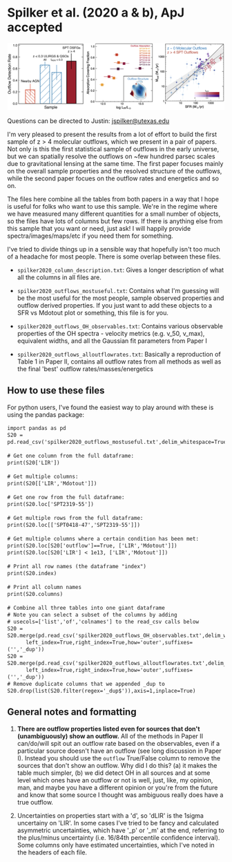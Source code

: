 Spilker et al. (2020 a & b), ApJ accepted
=======================================

![Outflows highlights](outflows_splash.png)

Questions can be directed to Justin: [jspilker@utexas.edu](mailto:jspilker@utexas.edu)

I'm very pleased to present the results from a lot of effort to build the first sample of
z > 4 molecular outflows, which we present in a pair of papers. Not only is this the first
statistical sample of outflows in the early universe, but we can spatially resolve the
outflows on ~few hundred parsec scales due to gravitational lensing at the same time.
The first paper focuses mainly on the overall sample properties and the resolved structure 
of the outflows, while the second paper focues on the outflow rates and energetics and so on.

The files here combine all the tables from both papers in a way that I hope is useful for
folks who want to use this sample. We're in the regime where we have measured many different 
quantities for a small number of objects, so the files have lots of columns but few rows. If 
there is anything else from this sample that you want or need, just ask! I will happily 
provide spectra/images/maps/etc if you need them for something.

I've tried to divide things up in a sensible way that hopefully isn't too much of a headache 
for most people. There is some overlap between these files.

- ``spilker2020_column_description.txt``:
    Gives a longer description of what all the columns in all files are.
    
- ``spilker2020_outflows_mostuseful.txt``:
    Contains what I'm guessing will be the most useful for the most people, sample observed properties and outflow derived properties. If you just want to add these objects to a SFR vs Mdotout plot or something, this file is for you.

- ``spilker2020_outflows_OH_observables.txt``:
    Contains various observable properties of the OH spectra - velocity metrics (e.g. v_50, v_max), equivalent widths, and all the Gaussian fit parameters from Paper I

- ``spilker2020_outflows_alloutflowrates.txt``:
    Basically a reproduction of Table 1 in Paper II, contains all outflow rates from all methods as well as the final 'best' outflow rates/masses/energetics


How to use these files
----------------------

For python users, I've found the easiest way to play around with these is using the pandas package:

    import pandas as pd
    S20 = pd.read_csv('spilker2020_outflows_mostuseful.txt',delim_whitespace=True,index_col=0,comment='#')
    
    # Get one column from the full dataframe:
    print(S20['LIR'])
    
    # Get multiple columns:
    print(S20[['LIR','Mdotout']])
    
    # Get one row from the full dataframe:
    print(S20.loc['SPT2319-55'])
    
    # Get multiple rows from the full dataframe:
    print(S20.loc[['SPT0418-47','SPT2319-55']])
    
    # Get multiple columns where a certain condition has been met:
    print(S20.loc[S20['outflow']==True, ['LIR','Mdotout']])
    print(S20.loc[S20['LIR'] < 1e13, ['LIR','Mdotout']])
    
    # Print all row names (the dataframe "index")
    print(S20.index)
    
    # Print all column names
    print(S20.columns)
    
    # Combine all three tables into one giant dataframe
    # Note you can select a subset of the columns by adding 
    # usecols=['list','of','colnames'] to the read_csv calls below
    S20 = S20.merge(pd.read_csv('spilker2020_outflows_OH_observables.txt',delim_whitespace=True,index_col=0,comment='#'),
          left_index=True,right_index=True,how='outer',suffixes=('','_dup'))
    S20 = S20.merge(pd.read_csv('spilker2020_outflows_alloutflowrates.txt',delim_whitespace=True,index_col=0,comment='#'),
          left_index=True,right_index=True,how='outer',suffixes=('','_dup'))
    # Remove duplicate columns that we appended _dup to
    S20.drop(list(S20.filter(regex='_dup$')),axis=1,inplace=True)




General notes and formatting
----------------------------

1. **There are outflow properties listed even for sources that don't (unambiguously) show an outflow.** 
    All of the methods in Paper II can/do/will spit out an outflow rate based on the observables, even 
    if a particular source doesn't have an outflow (see long discussion in Paper I). Instead you should 
    use the `outflow` True/False column to remove the sources that don't show an outflow. Why did I do 
    this? (a) it makes the table much simpler, (b) we did detect OH in all sources and at some level 
    which ones have an outflow or not is well, just, like, my opinion, man, and maybe you have a 
    different opinion or you're from the future and know that some source I thought was ambiguous 
    really does have a true outflow.

2. Uncertainties on properties start with a 'd', so 'dLIR' is the 1sigma uncertainy on 'LIR'. In some cases I've tried to be fancy and calculated asymmetric uncertainties, which have '_p' or '_m' at the end, referring to the plus/minus uncertainty (i.e. 16/84th percentile confidence interval). Some columns only have estimated uncertainties, which I've noted in the headers of each file.
